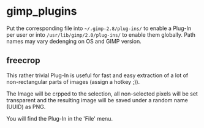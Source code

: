 gimp_plugins
============

Put the corresponding file into 
``~/.gimp-2.8/plug-ins/`` to enable a Plug-In per user
or into ``/usr/lib/gimp/2.0/plug-ins/`` to enable them globally.
Path names may vary dedenging on OS and GIMP version.

freecrop
--------

This rather trivial Plug-In is useful for fast and easy extraction
of a lot of non-rectangular parts of images (assign a hotkey ;)).

The Image will be crpped to the selection, all non-selected pixels will
be set transparent and the resulting image will be saved under a random name
(UUID) as PNG.

You will find the Plug-In in the 'File' menu.
